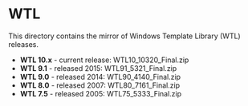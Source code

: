 # WTL
This directory contains the mirror of Windows Template Library (WTL) releases.

- **WTL 10.x** - current release: WTL10_10320_Final.zip
- **WTL 9.1** - released 2015: WTL91_5321_Final.zip 
- **WTL 9.0** - released 2014: WTL90_4140_Final.zip  
- **WTL 8.0** - released 2007: WTL80_7161_Final.zip 
- **WTL 7.5** - released 2005: WTL75_5333_Final.zip 

 
